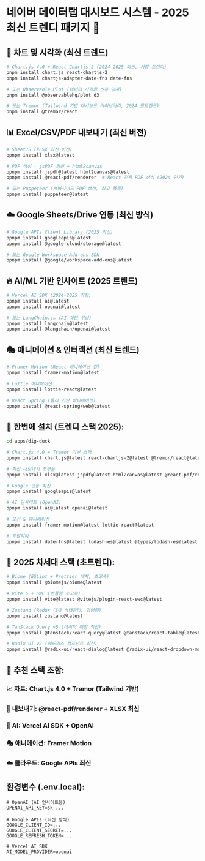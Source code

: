 # 네이버 데이터랩 대시보드 시스템 - 2025 최신 트렌디 패키지 🚀

## 🎨 차트 및 시각화 (최신 트렌드)

```bash
# Chart.js 4.0 + React-Chartjs-2 (2024-2025 최신, 가장 트렌디)
pnpm install chart.js react-chartjs-2
pnpm install chartjs-adapter-date-fns date-fns

# 또는 Observable Plot (데이터 시각화 신흥 강자)
pnpm install @observablehq/plot d3

# 또는 Tremor (Tailwind 기반 대시보드 라이브러리, 2024 핫트렌드)
pnpm install @tremor/react
```

## 📊 Excel/CSV/PDF 내보내기 (최신 버전)

```bash
# SheetJS (XLSX 최신 버전)
ppnpm install xlsx@latest

# PDF 생성 - jsPDF 최신 + html2canvas
ppnpm install jspdf@latest html2canvas@latest
ppnpm install @react-pdf/renderer  # React 전용 PDF 생성 (2024 인기)

# 또는 Puppeteer (서버사이드 PDF 생성, 최고 품질)
ppnpm install puppeteer@latest
```

## ☁️ Google Sheets/Drive 연동 (최신 방식)

```bash
# Google APIs Client Library (2025 최신)
ppnpm install googleapis@latest
ppnpm install @google-cloud/storage@latest

# 또는 Google Workspace Add-ons SDK
ppnpm install @google/workspace-add-ons@latest
```

## 🔥 AI/ML 기반 인사이트 (2025 트렌드)

```bash
# Vercel AI SDK (2024-2025 최핫)
ppnpm install ai@latest
ppnpm install openai@latest

# 또는 LangChain.js (AI 체인 구성)
ppnpm install langchain@latest
ppnpm install @langchain/openai@latest
```

## 🎭 애니메이션 & 인터랙션 (최신 트렌드)

```bash
# Framer Motion (React 애니메이션 킹)
ppnpm install framer-motion@latest

# Lottie 애니메이션
ppnpm install lottie-react@latest

# React Spring (물리 기반 애니메이션)
ppnpm install @react-spring/web@latest
```

## 🚀 한번에 설치 (트렌디 스택 2025):

```bash
cd apps/dig-duck

# Chart.js 4.0 + Tremor 기반 스택
ppnpm install chart.js@latest react-chartjs-2@latest @tremor/react@latest chartjs-adapter-date-fns@latest date-fns@latest

# 최신 내보내기 도구들
ppnpm install xlsx@latest jspdf@latest html2canvas@latest @react-pdf/renderer@latest

# Google 연동 최신
ppnpm install googleapis@latest

# AI 인사이트 (OpenAI)
ppnpm install ai@latest openai@latest

# 모션 & 애니메이션
ppnpm install framer-motion@latest lottie-react@latest

# 유틸리티
ppnpm install date-fns@latest lodash-es@latest @types/lodash-es@latest
```

## 🔮 2025 차세대 스택 (초트렌디):

```bash
# Biome (ESLint + Prettier 대체, 초고속)
ppnpm install @biomejs/biome@latest

# Vite 5 + SWC (번들링 초고속)
ppnpm install vite@latest @vitejs/plugin-react-swc@latest

# Zustand (Redux 대체 상태관리, 경량화)
ppnpm install zustand@latest

# TanStack Query v5 (데이터 페칭 최신)
ppnpm install @tanstack/react-query@latest @tanstack/react-table@latest

# Radix UI v2 (헤드리스 컴포넌트 최신)
ppnpm install @radix-ui/react-dialog@latest @radix-ui/react-dropdown-menu@latest
```

## 🌟 추천 스택 조합:

### 📈 **차트**: Chart.js 4.0 + Tremor (Tailwind 기반)

### 📄 **내보내기**: @react-pdf/renderer + XLSX 최신

### 🤖 **AI**: Vercel AI SDK + OpenAI

### 🎭 **애니메이션**: Framer Motion

### ☁️ **클라우드**: Google APIs 최신

## 환경변수 (.env.local):

```env
# OpenAI (AI 인사이트용)
OPENAI_API_KEY=sk-...

# Google APIs (최신 방식)
GOOGLE_CLIENT_ID=...
GOOGLE_CLIENT_SECRET=...
GOOGLE_REFRESH_TOKEN=...

# Vercel AI SDK
AI_MODEL_PROVIDER=openai
```
